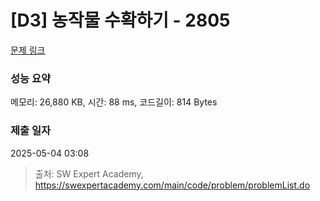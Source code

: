# [D3] 농작물 수확하기 - 2805 

[문제 링크](https://swexpertacademy.com/main/code/problem/problemDetail.do?contestProbId=AV7GLXqKAWYDFAXB) 

### 성능 요약

메모리: 26,880 KB, 시간: 88 ms, 코드길이: 814 Bytes

### 제출 일자

2025-05-04 03:08



> 출처: SW Expert Academy, https://swexpertacademy.com/main/code/problem/problemList.do